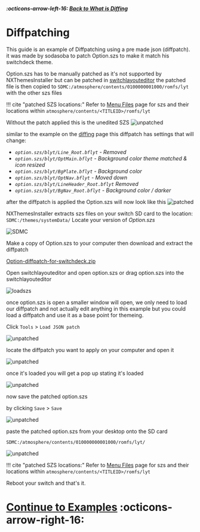 ##### :octicons-arrow-left-16: [Back to What is Diffing](index.md)

# Diffpatching

This guide is an example of Diffpatching using a pre made json (diffpatch).<br> 
it was made by sodasoba to patch Option.szs to make it match his switchdeck theme.

Option.szs has to be manually patched as it's not supported by NXThemesInstaller but can be patched in [switchlayouteditor](https://github.com/FuryBaguette/SwitchLayoutEditor/releases) the patched file is then copied to `SDMC:/atmosphere/contents/0100000001000/romfs/lyt` with the other szs files

!!! cite "patched SZS locations:"
	Refer to [Menu Files](../menu-files.md) page for szs and their locations within `atmosphere/contents/<TITLEID>/romfs/lyt`

Without the patch applied this is the unedited SZS
![unpatched](<00opt.jpg>)

similar to the example on the [diffing](index.md) page this diffpatch has settings that will change:

 * _`option.szs/blyt/Line_Root.bflyt` - Removed_
 * _`option.szs/blyt/OptMain.bflyt` - Background color theme matched & icon resized_
 * _`option.szs/blyt/BgPlate.bflyt` - Background color_
 * _`option.szs/blyt/OptNav.bflyt` - Moved down_
 * _`option.szs/blyt/LineHeader_Root.bflyt` Removed_
 * _`option.szs/blyt/BgNav_Root.bflyt` - Background color / darker_

after the diffpatch is applied the Option.szs will now look like this
![patched](<01opt.png>)

NXThemesInstaller extracts szs files on your switch SD card to the location: `SDMC:/themes/systemData/` Locate your version of _Option.szs_

![SDMC](<01-sdmc.png>)

Make a copy of Option.szs to your computer then download and extract the diffpatch

[Option-diffpatch-for-switchdeck.zip](Option-diffpatch-for-switchdeck.zip)

Open switchlayouteditor and open option.szs or drag option.szs into the switchlayouteditor

![loadszs](<04-load-option.png>)


once option.szs is open a smaller window will open, we only need to load our diffpatch and not actually edit anything in this example but you could load a diffpatch and use it as a base point for themeing.

Click `Tools` > `Load JSON patch`

![unpatched](<05-load-diff-switchdeck.png>)


locate the diffpatch you want to apply on your computer and open it

![unpatched](<6-open-diff-switchdeck.png>)

once it's loaded you will get a pop up stating it's loaded

![unpatched](<7-loaded-diff-switchdeck.png>)

now save the patched option.szs

by clicking `Save` > `Save`

![unpatched](<8-loaded-diff-switchdeck.png>)


paste the patched option.szs from your desktop onto the SD card

`SDMC:/atmosphere/contents/010000000001000/romfs/lyt/`

![unpatched](<9-loaded-diff-switchdeck.png>)

!!! cite "patched SZS locations:"
	Refer to [Menu Files](../menu-files.md) page for szs and their locations within `atmosphere/contents/<TITLEID>/romfs/lyt`
	
Reboot your switch and that's it.

# [Continue to Examples](../examples/index.md) :octicons-arrow-right-16: